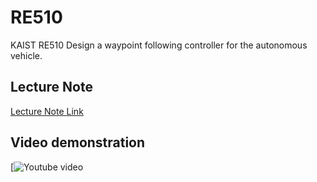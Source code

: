 # RE510
KAIST RE510 Design a waypoint following controller for the autonomous vehicle.

## Lecture Note
[Lecture Note Link](https://www.dropbox.com/s/jso1cbre44o0x6y/%5BRE510%5D_Waypoint_Following_Control.pdf?dl=0)

## Video demonstration
[![Youtube video](https://www.youtube.com/watch?v=__jTwuCmPd0)
